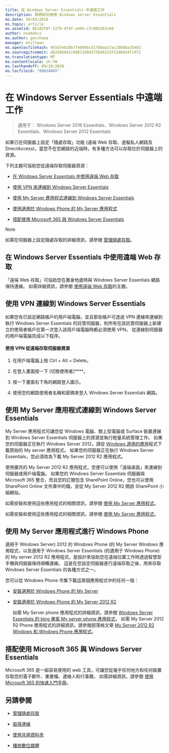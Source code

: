 ```yaml
---
title: 在 Windows Server Essentials 中遠端工作
description: 說明如何使用 Windows Server Essentials
ms.date: 10/03/2016
ms.topic: article
ms.assetid: 8b183f8f-1279-4fdf-a495-c7c801563cb0
author: nnamuhcs
ms.author: geschuma
manager: mtillman
ms.openlocfilehash: 955b7e028b774699bc5170bda1fac29b88a35483
ms.sourcegitcommit: db2d46842c68813d043738d6523f13d8454fc972
ms.translationtype: MT
ms.contentlocale: zh-TW
ms.lasthandoff: 09/10/2020
ms.locfileid: "89624845"
---
```

# <a name="work-remotely-in-windows-server-essentials"></a>在 Windows Server Essentials 中遠端工作

>適用于： Windows Server 2016 Essentials、Windows Server 2012 R2 Essentials、Windows Server 2012 Essentials

 如果已在伺服器上設定「隨處存取」功能 (遠端 Web 存取、虛擬私人網路及 DirectAccess)，當您不在您網路的近端時，有多種方法可以存取位於伺服器上的資源。

 下列主題可協助您從遠端存取伺服器資源：


-   [在 Windows Server Essentials 中使用遠端 Web 存取](Work-Remotely-in-Windows-Server-Essentials.md#BKMA_RWA)

-   [使用 VPN 來連線到 Windows Server Essentials](Work-Remotely-in-Windows-Server-Essentials.md#BKMK_3)

-   [使用 My Server 應用程式連線到 Windows Server Essentials](Work-Remotely-in-Windows-Server-Essentials.md#BKMK_App)

-   [使用適用於 Windows Phone 的 My Server 應用程式](Work-Remotely-in-Windows-Server-Essentials.md#BKMK_2)

-   [搭配使用 Microsoft 365 與 Windows Server Essentials](Work-Remotely-in-Windows-Server-Essentials.md#BKMK_O365)

> [!NOTE]
>  如需在伺服器上設定隨處存取的詳細資訊，請參閱 [管理隨處存取](../manage/Manage-Anywhere-Access-in-Windows-Server-Essentials.md)。

##  <a name="use-remote-web-access-in-windows-server-essentials"></a><a name="BKMA_RWA"></a> 在 Windows Server Essentials 中使用遠端 Web 存取

 「遠端 Web 存取」可協助您在置身他處時與 Windows Server Essentials 網路保持連線。 如需詳細資訊，請參閱 [使用遠端 Web 存取](Use-Remote-Web-Access-in-Windows-Server-Essentials.md)的主題。


##  <a name="use-vpn-to-connect-to-windows-server-essentials"></a><a name="BKMK_3"></a> 使用 VPN 連線到 Windows Server Essentials
 如果您有已設定網路帳戶的用戶端電腦，並且那些帳戶可透過 VPN 連線來連線到執行 Windows Server Essentials 的託管伺服器，則所有在該託管伺服器上新建立的使用者帳戶在第一次登入該用戶端電腦時都必須使用 VPN。 從連線到伺服器的用戶端電腦完成以下程序。

#### <a name="to-use-vpn-to-remotely-access-server-resources"></a>使用 VPN 從遠端存取伺服器資源

1.  在用戶端電腦上按 Ctrl + Alt + Delete。

2.  在登入畫面按一下 [切換使用者]****。

3.  按一下畫面右下角的網路登入圖示。

4.  使用您的網路使用者名稱和密碼來登入 Windows Server Essentials 網路。

##  <a name="use-the-my-server-app-to-connect-to-windows-server-essentials"></a><a name="BKMK_App"></a> 使用 My Server 應用程式連線到 Windows Server Essentials
 My Server 應用程式可讓您從 Windows 電腦、膝上型電腦或 Surface 裝置連線到 Windows Server Essentials 伺服器上的資源並執行輕量系統管理工作。 如果您的伺服器正在執行 Windows Server 2012，請從 [Windows 適用的應用](https://windows.microsoft.com/windows-8/apps)程式下載原始的 My server 應用程式。 如果您的伺服器正在執行 Windows Server Essentials，您必須改為下載 My Server 2012 R2 應用程式。

 使用擴充的 My Server 2012 R2 應用程式，您便可以使用「遠端桌面」來連線到伺服器或用戶端電腦。 如果您的 Windows Server Essentials 伺服器與 Microsoft 365 整合，而且您的訂閱包含 SharePoint Online，您也可以使用 SharePoint Online 文件庫中的檔，並從 My Server 2012 R2 開啟 SharePoint 小組網站。


 如需安裝和使用這些應用程式的相關資訊，請參閱 [使用 My Server 應用程式](Use-the-My-Server-App-to-Connect-to-Windows-Server-Essentials.md)。

 如需安裝和使用這些應用程式的相關資訊，請參閱 [使用 My Server 應用程式](../use/Use-the-My-Server-App-to-Connect-to-Windows-Server-Essentials.md)。


##  <a name="use-the-my-server-app-for-windows-phone"></a><a name="BKMK_2"></a> 使用 My Server 應用程式進行 Windows Phone
 適用于 Windows Server) 2012 的 Windows Phone (的 My Server Windows 應用程式，以及適用于 Windows Server Essentials (的適用于 Windows Phone) 的 My server 2012 R2 應用程式，是設計來協助您在遠端位置工作時透過智慧型手機與伺服器保持順暢連線。 這是在您設定伺服器進行遠端存取之後，用來存取 Windows Server Essentials 的各種方式之一。

 您可以從 Windows Phone 市集下載這兩個應用程式中的任何一個：

- [安裝適用於 Windows Phone 的 My Server](http://www.windowsphone.com/store/app/my-server/6c2f98d5-6fcf-4e1d-b8b1-cde62ea1a94a)

- [安裝適用於 Windows Phone 的 My Server 2012 R2](http://www.windowsphone.com/store/app/my-server-2012-r2/44f596b5-0477-4096-b96e-ddd6ef64ad6b)

  如需 My Server phone 應用程式的詳細資訊，請參閱 [Windows Server Essentials 的 blog 專案 My server phone 應用程式](/archive/blogs/sbs/my-server-phone-app-for-windows-server-2012-essentials)。 如需 My Server 2012 R2 Phone 應用程式的詳細資訊，請參閱部落格文章 [My Server 2012 R2 Windows 和 Windows Phone 應用程式](/archive/blogs/sbs/my-server-2012-r2-windows-and-windows-phone-apps)。

##  <a name="use-microsoft-365-with-windows-server-essentials"></a><a name="BKMK_O365"></a> 搭配使用 Microsoft 365 與 Windows Server Essentials

 Microsoft 365 是一組容易使用的 web 工具，可讓您從幾乎任何地方和任何裝置存取您的電子郵件、重要檔、連絡人和行事曆。 如需詳細資訊，請參閱 [使用 Microsoft 365 的快速入門手冊](Quick-Start-Guide-to-Using-Microsoft-Office-365-with-Windows-Server-Essentials.md)。


## <a name="see-also"></a>另請參閱

-   [管理隨處存取](../manage/Manage-Anywhere-Access-in-Windows-Server-Essentials.md)

-   [取得連線](Get-Connected-in-Windows-Server-Essentials.md)

-   [使用共用資料夾](Use-Shared-Folders-in-Windows-Server-Essentials.md)

-   [播放數位媒體](Play-Digital-Media-in-Windows-Server-Essentials.md)